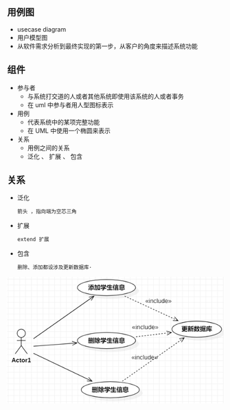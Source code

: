 ## 用例图

* usecase diagram
* 用户模型图
* 从软件需求分析到最终实现的第一步，从客户的角度来描述系统功能

## 组件

* 参与者
    * 与系统打交道的人或者其他系统即使用该系统的人或者事务
    * 在 uml 中参与者用人型图标表示
* 用例
    * 代表系统中的某项完整功能
    * 在 UML 中使用一个椭圆来表示
* 关系
    * 用例之间的关系
    * 泛化 、 扩展 、 包含

## 关系

* 泛化

    ```c++
    箭头 ，指向端为空芯三角
    ```

    

* 扩展

    ```c++
    extend 扩展
    ```

    

* 包含

    ```c++
    删除、添加都设涉及更新数据库·
    ```

    

![image-20210129011435919](image-20210129011435919.png)




